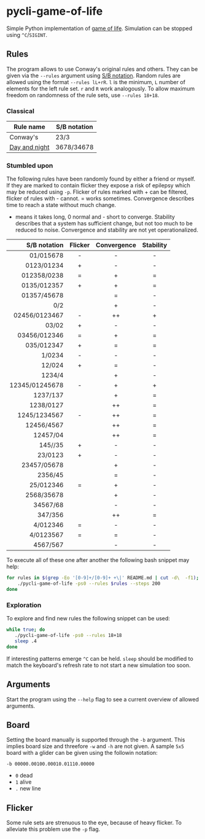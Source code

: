 # pycli-game-of-life

Simple Python implementation of [game of life](https://en.wikipedia.org/wiki/Conway%27s_Game_of_Life). Simulation can be stopped using `^C`/`SIGINT`.

## Rules
The program allows to use Conway's original rules and others. They can be given via the `--rules` argument using [S/B notation](https://www.conwaylife.com/wiki/Rulestring).
Random rules are allowed using the format `--rules lL+rR`. `l` is the minimum, `L` number of elements for the left rule set. `r` and `R` work analogously. To allow maximum freedom on randomness of the rule sets, use `--rules 18+18`.

### Classical
Rule name | S/B notation
-|-
Conway's | 23/3
[Day and night](https://en.wikipedia.org/wiki/Day_and_Night_(cellular_automaton)) | 3678/34678

### Stumbled upon
The following rules have been randomly found by either a friend or myself.
If they are marked to contain flicker they expose a risk of epilepsy which may be reduced using `-p`.
Flicker of rules marked with + can be filtered, flicker of rules with - cannot.
= works sometimes.
Convergence describes time to reach a state without much change.
+ means it takes long, 0 normal and - short to converge.
Stability describes that a system has sufficient change, but not too much to be reduced to noise.
Convergence and stability are not yet operationalized.

S/B notation   | Flicker | Convergence | Stability
--------------:|:-------:|:-----------:|:--------:
01/015678      | -       | -           | -
0123/01234     | +       | -           | -
012358/0238    | =       | +           | =
0135/012357    | +       | +           | =
01357/45678    |         | =           | -
0/2            |         | +           | -
02456/0123467  | -       | ++          | +
03/02          | +       | -           | -
03456/012346   | =       | +           | =
035/012347     | +       | =           | =
1/0234         | -       | -           | -
12/024         | +       | =           | -
1234/4         |         | +           | -
12345/01245678 | -       | +           | +
1237/137       |         | +           | =
1238/0127      |         | ++          | =
1245/1234567   | -       | ++          | =
12456/4567     |         | ++          | =
12457/04       |         | ++          | =
145//35        | +       | -           | -
23/0123        | +       | -           | -
23457/05678    |         | +           | -
2356/45        |         | =           | -
25/012346      | =       | +           | -
2568/35678     |         | +           | -
34567/68       |         | -           | -
347/356        |         | ++          | =
4/012346       | =       | -           | -
4/0123567      | =       | =           | -
4567/567       |         | -           | -

To execute all of these one after another the following bash snippet may help:

```bash
for rules in $(grep -Eo '[0-9]+/[0-9]+ +\|' README.md | cut -d\  -f1); do
    ./pycli-game-of-life -ps0 --rules $rules --steps 200
done
```

### Exploration
To explore and find new rules the following snippet can be used:

```bash
while true; do
   ./pycli-game-of-life -ps0 --rules 18+18
   sleep .4
done
```

If interesting patterns emerge `^C` can be held.
`sleep` should be modified to match the keyboard's refresh rate to not start a new simulation too soon.

## Arguments
Start the program using the `--help` flag to see a current overview of allowed arguments.

## Board
Setting the board manually is supported through the `-b` argument. This implies board size and threefore `-w` and `-h` are not given. A sample `5x5` board with a glider can be given using the followin notation:

```
-b 00000.00100.00010.01110.00000
```

* `0` dead
* `1` alive
* `.` new line

## Flicker
Some rule sets are strenuous to the eye, because of heavy flicker. To alleviate this problem use the `-p` flag.
